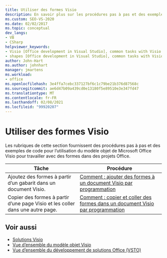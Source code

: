 ```yaml
---
title: Utiliser des formes Visio
description: En savoir plus sur les procédures pas à pas et des exemples de code pour l’utilisation du modèle objet de Microsoft Visio pour travailler avec des formes dans des projets Office.
ms.custom: SEO-VS-2020
ms.date: 02/02/2017
ms.topic: conceptual
dev_langs:
- VB
- CSharp
helpviewer_keywords:
- Visio [Office development in Visual Studio], common tasks with Visio shapes
- shapes [Office development in Visual Studio], common tasks with Visio shapes
author: John-Hart
ms.author: johnhart
manager: jmartens
ms.workload:
- office
ms.openlocfilehash: 3e4ffa7cebc337127bf6c1c79be21b376d87568c
ms.sourcegitcommit: ae6d47b09a439cd0e13180f5e89510e3e347fd47
ms.translationtype: MT
ms.contentlocale: fr-FR
ms.lasthandoff: 02/08/2021
ms.locfileid: "99920207"
---
```

# <a name="work-with-visio-shapes"></a>Utiliser des formes Visio
  Les rubriques de cette section fournissent des procédures pas à pas et des exemples de code pour l’utilisation du modèle objet de Microsoft Office Visio pour travailler avec des formes dans des projets Office.

|Tâche|Procédure|
|----------|---------------|
|Ajoutez des formes à partir d’un gabarit dans un document Visio.|[Comment : ajouter des formes à un document Visio par programmation](../vsto/how-to-programmatically-add-shapes-to-a-visio-document.md)|
|Copier des formes à partir d’une page Visio et les coller dans une autre page.|[Comment : copier et coller des formes dans un document Visio par programmation](../vsto/how-to-programmatically-copy-and-paste-shapes-in-a-visio-document.md)|

## <a name="see-also"></a>Voir aussi
- [Solutions Visio](../vsto/visio-solutions.md)
- [Vue d’ensemble du modèle objet Visio](../vsto/visio-object-model-overview.md)
- [Vue d’ensemble du développement de solutions Office &#40;VSTO&#41;](../vsto/office-solutions-development-overview-vsto.md)
